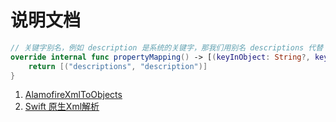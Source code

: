 # 说明文档


```swift
// 关键字别名，例如 description 是系统的关键字，那我们用别名 descriptions 代替
override internal func propertyMapping() -> [(keyInObject: String?, keyInResource: String?)] {
    return [("descriptions", "description")]
}
```


1. [AlamofireXmlToObjects](https://github.com/evermeer/AlamofireXmlToObjects)
2. [Swift 原生Xml解析](https://www.cnblogs.com/chenxiaopao/p/9142873.html)